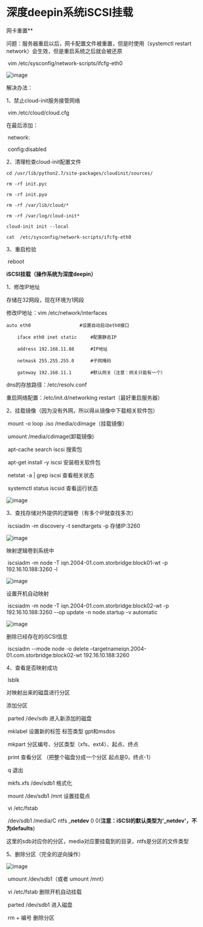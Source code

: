 # 深度deepin系统iSCSI挂载

网卡重置**

问题：服务器重启以后，网卡配置文件被重置，但是时使用（systemctl  restart  network）会生效，但是重启系统之后就会被还原

​	vim  /etc/sysconfig/network-scripts/ifcfg-eth0

![image](https://github.com/Lyz-github/work/blob/master/%E5%9B%BE%E7%89%87/iSCSI/1.png)

解决办法：

1、禁止cloud-init服务接管网络

​	vim  /etc/cloud/cloud.cfg

在最后添加：

​	network:

​	config:disabled

2、清理检查cloud-init配置文件

 	cd /usr/lib/python2.7/site-packages/cloudinit/sources/

 	rm -rf init.pyc  	 

 	rm -rf init.pyo  	  

	rm -rf /var/lib/cloud/*  	  

	rm -rf /var/log/cloud-init* 

 	cloud-init init --local

 	cat  /etc/sysconfig/network-scripts/ifcfg-eth0

3、重启检验

​	reboot

**iSCSI挂载（操作系统为深度deepin）**

1、修改IP地址

存储在32网段，现在环境为1网段

修改IP地址：vim /etc/network/interfaces

 	auto eth0                  #设置自动启动eth0接口

   	 	iface eth0 inet static     #配置静态IP

   		address 192.168.11.88      #IP地址

		netmask 255.255.255.0      #子网掩码

		gateway 192.168.11.1       #默认网关（注意：网关只能有一个）

dns的存放路径：/etc/resolv.conf

重启网络配置：/etc/init.d/networking restart（最好重启服务器）

2、挂载镜像（因为没有外网，所以得从镜像中下载相关软件包）

​	mount   -o  loop  .iso  /media/cdimage（挂载镜像）

​	umount  /media/cdimage(卸载镜像)

​	apt-cache search iscsi		搜索包

​	apt-get  install -y  iscsi		安装相关软件包

​	netstat  -a  |  grep  iscsi 		查看相关状态

​	systemctl  status  iscsid		查看运行状态

![image](https://github.com/Lyz-github/work/blob/master/%E5%9B%BE%E7%89%87/iSCSI/2.png)

3、查找存储对外提供的逻辑卷（有多个IP就查找多次）

​	 iscsiadm -m discovery -t sendtargets -p 存储IP:3260

![image](https://github.com/Lyz-github/work/blob/master/%E5%9B%BE%E7%89%87/iSCSI/3.png)

映射逻辑卷到系统中

​     iscsiadm -m node -T iqn.2004-01.com.storbridge:block01-wt -p 192.16.10.188:3260 -l

![image](https://github.com/Lyz-github/work/blob/master/%E5%9B%BE%E7%89%87/iSCSI/4.png)

设置开机自动映射

​     iscsiadm -m node -T iqn.2004-01.com.storbridge:block02-wt  -p 192.16.10.188:3260 --op update -n node.startup -v automatic

![image](https://github.com/Lyz-github/work/blob/master/%E5%9B%BE%E7%89%87/iSCSI/5.png)

删除已经存在的iSCSI信息

​     iscsiadm --mode node -o delete –targetnameiqn.2004-01.com.storbridge:block02-wt 192.16.10.188:3260

4、查看是否映射成功

​	lsblk

对映射出来的磁盘进行分区

添加分区

​	parted /dev/sdb   进入新添加的磁盘

​	mklabel  设置新的标签  标签类型 gpt和msdos

​	mkpart   分区编号、分区类型（xfs、ext4）、起点、终点

​	print 查看分区        （把整个磁盘分成一个分区 起点是0，终点-1）

​	q  退出

​	mkfs.xfs  /dev/sdb1  格式化

​	mount /dev/sdb1 /mnt  设置挂载点

​	vi /etc/fstab   

​		/dev/sdb1 /media/C ntfs ___netdev__ 0 0(**注意：iSCSI的默认类型为'_netdev'，不为defaults**)

这里的sdb对应你的分区，media对应要挂载到的目录，ntfs是分区的文件类型 

5、删除分区（完全的逆向操作）

![image](https://github.com/Lyz-github/work/blob/master/%E5%9B%BE%E7%89%87/iSCSI/6.png)

​	umount /dev/sdb1（或者  umount /mnt）

​	vi /etc/fstab  	删除开机自动挂载

​	parted /dev/sdb1   	进入磁盘

​	rm  + 编号  	删除分区

